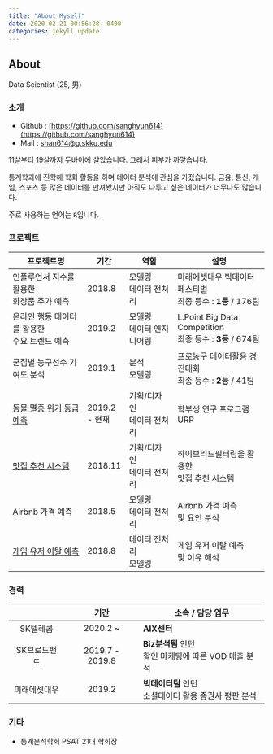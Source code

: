 ```yaml
---
title: "About Myself"
date: 2020-02-21 00:56:28 -0400
categories: jekyll update
---
```


## About

Data Scientist (25, 男)

### 소개

- Github : [https://github.com/sanghyun614](https://github.com/sanghyun614)
- Mail : shan614@g.skku.edu

11살부터 19살까지 두바이에 살았습니다. 그래서 피부가 까맣습니다.

통계학과에 진학해 학회 활동을 하며 데이터 분석에 관심을 가졌습니다. 금융, 통신, 게임, 스포츠 등 많은 데이터를 만져봤지만 아직도 다루고 싶은 데이터가 너무나도 많습니다. 

주로 사용하는 언어는 ```R```입니다.

### 프로젝트

| 프로젝트명 	| 기간 	|  역할 	| 설명 	|
|-----------------------------------------|-------------|----------------------------|---------------------------------------------------	|
| 인플루언서 지수를 활용한 <br> 화장품 주가 예측 | 2018.8 | 모델링<br>데이터 전처리 | 미래에셋대우 빅데이터 페스티벌 <br>최종 등수 : **1등** / 176팀
| 온라인 행동 데이터를 활용한 <br> 수요 트렌드 예측 | 2019.2 |  모델링<br>데이터 엔지니어링 	| L.Point Big Data Competition <br>  최종 등수 : **3등** / 674팀 	|
| 군집별 농구선수 기여도 분석 | 2019.1 	| 분석<br>모델링 	| 프로농구 데이터활용 경진대회 <br> 최종 등수 : **2등** / 41팀 	|
| [동물 멸종 위기 등급 예측](https://github.com/sanghyun614/Endangered-Species) 	| 2019.2 <br>- 현재 	| 기획/디자인<br>데이터 전처리 | 학부생 연구 프로그램 <br> URP 	|
| [맛집 추천 시스템](https://github.com/sanghyun614/Restaurant-RecSys) 	| 2018.11 	| 기획/디자인<br>데이터 전처리	| 하이브리드필터링을 활용한 <br> 맛집 추천 시스템 	|
| Airbnb 가격 예측 	| 2018.5 | 모델링<br>데이터 전처리 	| Airbnb 가격 예측 <br> 및 요인 분석 	|
| [게임 유저 이탈 예측](https://github.com/sanghyun614/Game_User_Churn/blob/master/Game_User_Churn.pdf) 	| 2018.8 | 데이터 전처리<br>모델링 	| 게임 유저 이탈 예측 <br> 및 이유 해석 	|

### 경력

|          	| 기간          	| 소속 / 담당 업무                                                                                                                      	|
|:----------:	 |:---------------:|--------------------------------------------------------------------------------------------------------------------------------	|
| SK텔레콤 | 2020.2 ~ | **AIX센터** |
| SK브로드밴드 | 2019.7 - 2019.8 | **Biz분석팀** 인턴 <br> 할인 마케팅에 따른 VOD 매출 분석 |
| 미래에셋대우 |2019.2 | **빅데이터팀** 인턴 <br> 소셜데이터 활용 증권사 평판 분석 |



### 기타

- 통계분석학회 PSAT 21대 학회장
